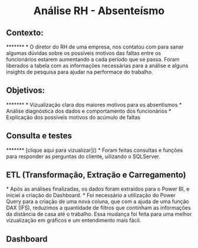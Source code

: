<h1 align="center">Análise RH - Absenteísmo</h1>
<p align="center"></p>

<h2>Contexto:</h2>
*******
* O diretor do RH de uma empresa, nos contatou com para sanar algumas dúvidas sobre os possíveis motivos das faltas entre os funcionários estarem aumentando
a cada período que se passa. Foram liberados a tabela com as informações necessárias para a análise e alguns insights de pesquisa para ajudar na performace do trabalho.

<h2>Objetivos:</h2>
*******
* Vizualização clara dos maiores motivos para os absentismos
* Análise diagnóstica dos dados e comportamento dos funcionários
* Explicação dos possíveis motivos do acúmulo de faltas

<h2>Consulta e testes</h2>
*******
[clique aqui para vizualizar]()
* Foram feitas consultas e funções para responder as perguntas do cliente, uilizando o SQLServer.
<p></p>

<h2>ETL (Transformação, Extração e Carregamento)</h2>
* Após as análises finalizadas, os dados foram extraidos para o Power BI, e iniciei a criação do Dashboard.
* Foi necessário a utilização do Power Query para a criação de uma nova coluna, que com a ajuda de uma função DAX (IFS), reduzimos
a quantidade de filtros que continham as informações da distância de casa até o trabalho. Essa mudança foi feita para uma melhor vizualização
em gráficos e um entendimento mais fácil.

<h2>Dashboard</h2>
<p></p>
<p></p>
